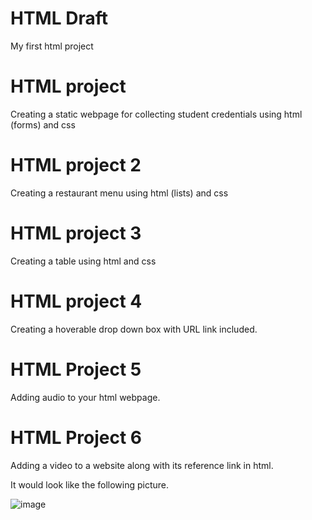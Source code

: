 

# HTML Draft
My first html project 

# HTML project

Creating a static webpage for collecting student credentials  using html (forms)  and css

# HTML project 2

Creating a restaurant menu using html (lists) and css

# HTML project 3

Creating a table using html and css

# HTML project 4

Creating  a hoverable drop down box with URL link included. 

# HTML Project 5

Adding audio to your html webpage.

# HTML Project 6

Adding a video to a website along with its reference link in html.

It would look like the following picture.

![image](https://github.com/Geus7/htmldraft/assets/137599918/84150080-67c4-4b32-ba31-624c06764974)

